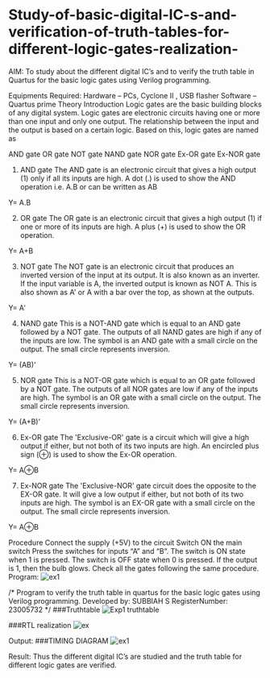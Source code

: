 # Study-of-basic-digital-IC-s-and-verification-of-truth-tables-for-different-logic-gates-realization-
 AIM:
To study about the different digital IC’s and to verify the truth table in Quartus for the basic logic gates using Verilog programming.

Equipments Required:
Hardware – PCs, Cyclone II , USB flasher
Software – Quartus prime
Theory
Introduction
Logic gates are the basic building blocks of any digital system. Logic gates are electronic circuits having one or more than one input and only one output. The relationship between the input and the output is based on a certain logic. Based on this, logic gates are named as

AND gate
OR gate
NOT gate
NAND gate
NOR gate
Ex-OR gate
Ex-NOR gate
1) AND gate
The AND gate is an electronic circuit that gives a high output (1) only if all its inputs are high. A dot (.) is used to show the AND operation i.e. A.B or can be written as AB

Y= A.B

2) OR gate
The OR gate is an electronic circuit that gives a high output (1) if one or more of its inputs are high. A plus (+) is used to show the OR operation.

Y= A+B

3) NOT gate
The NOT gate is an electronic circuit that produces an inverted version of the input at its output. It is also known as an inverter. If the input variable is A, the inverted output is known as NOT A. This is also shown as A' or A with a bar over the top, as shown at the outputs.

Y= A'

4) NAND gate
This is a NOT-AND gate which is equal to an AND gate followed by a NOT gate. The outputs of all NAND gates are high if any of the inputs are low. The symbol is an AND gate with a small circle on the output. The small circle represents inversion.

Y= (AB)’

5) NOR gate
This is a NOT-OR gate which is equal to an OR gate followed by a NOT gate. The outputs of all NOR gates are low if any of the inputs are high. The symbol is an OR gate with a small circle on the output. The small circle represents inversion.

Y= (A+B)’

6) Ex-OR gate
The 'Exclusive-OR' gate is a circuit which will give a high output if either, but not both of its two inputs are high. An encircled plus sign (⊕) is used to show the Ex-OR operation.

Y= A⊕B

7) Ex-NOR gate
The 'Exclusive-NOR' gate circuit does the opposite to the EX-OR gate. It will give a low output if either, but not both of its two inputs are high. The symbol is an EX-OR gate with a small circle on the output. The small circle represents inversion.

Y= A⊕B

Procedure
Connect the supply (+5V) to the circuit
Switch ON the main switch
Press the switches for inputs “A” and “B”. The switch is ON state when 1 is pressed. The switch is OFF state when 0 is pressed.
If the output is 1, then the bulb glows.
Check all the gates following the same procedure.
Program:
![ex1](https://github.com/SUBBIAH1904/Study-of-basic-digital-IC-s-and-verification-of-truth-tables-for-different-logic-gates-realization-/assets/147473604/660155db-9792-4ada-9c9e-465d50487152)

/*
Program to verify the truth table in quartus for the basic logic gates using Verilog programming.
Developed by: SUBBIAH S
RegisterNumber:  23005732
*/
###Truthtable
![Exp1 truthtable](https://github.com/SUBBIAH1904/Study-of-basic-digital-IC-s-and-verification-of-truth-tables-for-different-logic-gates-realization-/assets/147473604/3744bb02-bc19-4efd-b797-fdd332ab07a3)

###RTL realization
![ex](https://github.com/SUBBIAH1904/Study-of-basic-digital-IC-s-and-verification-of-truth-tables-for-different-logic-gates-realization-/assets/147473604/9fda7cba-ebb9-4a20-aefa-afabbaf99b4e)

Output:
###TIMING DIAGRAM 
![ex1](https://github.com/SUBBIAH1904/Study-of-basic-digital-IC-s-and-verification-of-truth-tables-for-different-logic-gates-realization-/assets/147473604/21097207-5c5c-453b-93d1-b2789d380aeb)


Result:
Thus the different digital IC’s are studied and the truth table for different logic gates are verified.
